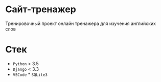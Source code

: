 # Cайт-тренажер

Тренировочный проект онлайн тренажера для изучения английских слов

# Стек

* `Python` > 3.5
* `Django` < 3.3
* `VSCode`
      * `SQLite3`